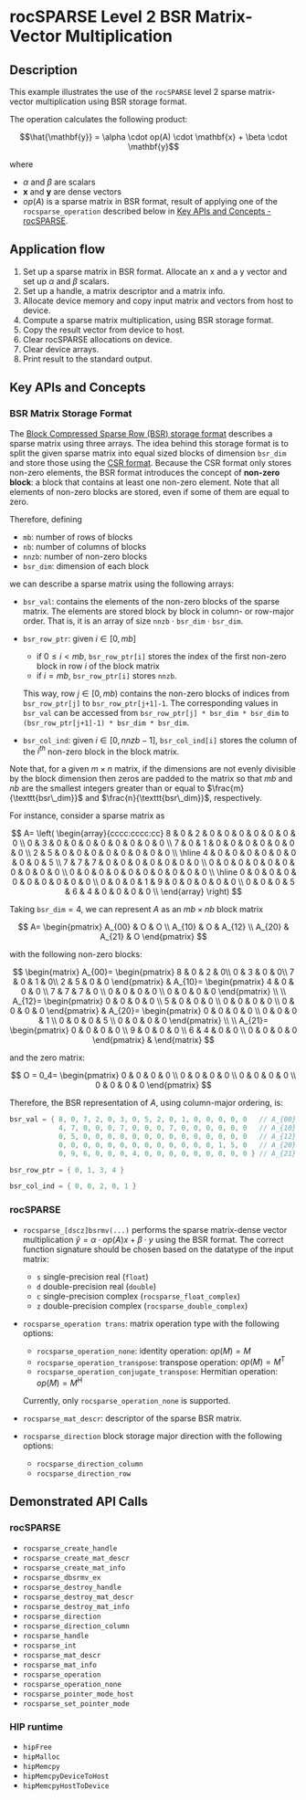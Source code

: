 # rocSPARSE Level 2 BSR Matrix-Vector Multiplication

## Description

This example illustrates the use of the `rocSPARSE` level 2 sparse matrix-vector multiplication using BSR storage format.

The operation calculates the following product:

$$\hat{\mathbf{y}} = \alpha \cdot op(A) \cdot \mathbf{x} + \beta \cdot \mathbf{y}$$

where

- $\alpha$ and $\beta$ are scalars
- $\mathbf{x}$ and $\mathbf{y}$ are dense vectors
- $op(A)$ is a sparse matrix in BSR format, result of applying one of the `rocsparse_operation` described below in [Key APIs and Concepts - rocSPARSE](#rocsparse).

## Application flow

1. Set up a sparse matrix in BSR format. Allocate an x and a y vector and set up $\alpha$ and $\beta$ scalars.
2. Set up a handle, a matrix descriptor and a matrix info.
3. Allocate device memory and copy input matrix and vectors from host to device.
4. Compute a sparse matrix multiplication, using BSR storage format.
5. Copy the result vector from device to host.
6. Clear rocSPARSE allocations on device.
7. Clear device arrays.
8. Print result to the standard output.

## Key APIs and Concepts

### BSR Matrix Storage Format

The [Block Compressed Sparse Row (BSR) storage format](https://rocm.docs.amd.com/projects/rocSPARSE/en/latest/how-to/basics.html#bsr-storage-format) describes a sparse matrix using three arrays. The idea behind this storage format is to split the given sparse matrix into equal sized blocks of dimension `bsr_dim` and store those using the [CSR format](https://rocm.docs.amd.com/projects/rocSPARSE/en/latest/how-to/basics.html#csr-storage-format). Because the CSR format only stores non-zero elements, the BSR format introduces the concept of __non-zero block__: a block that contains at least one non-zero element. Note that all elements of non-zero blocks are stored, even if some of them are equal to zero.

Therefore, defining

- `mb`: number of rows of blocks
- `nb`: number of columns of blocks
- `nnzb`: number of non-zero blocks
- `bsr_dim`: dimension of each block

we can describe a sparse matrix using the following arrays:

- `bsr_val`: contains the elements of the non-zero blocks of the sparse matrix. The elements are stored block by block in column- or row-major order. That is, it is an array of size `nnzb` $\cdot$ `bsr_dim` $\cdot$ `bsr_dim`.

- `bsr_row_ptr`: given $i \in [0, mb]$
  - if $` 0 \leq i < mb `$, `bsr_row_ptr[i]` stores the index of the first non-zero block in row $i$ of the block matrix
  - if $i = mb$, `bsr_row_ptr[i]` stores `nnzb`.

  This way, row $j \in [0, mb)$ contains the non-zero blocks of indices from `bsr_row_ptr[j]` to `bsr_row_ptr[j+1]-1`. The corresponding values in `bsr_val` can be accessed from `bsr_row_ptr[j] * bsr_dim * bsr_dim` to `(bsr_row_ptr[j+1]-1) * bsr_dim * bsr_dim`.

- `bsr_col_ind`: given $i \in [0, nnzb-1]$, `bsr_col_ind[i]` stores the column of the $i^{th}$ non-zero block in the block matrix.

Note that, for a given $m\times n$ matrix, if the dimensions are not evenly divisible by the block dimension then zeros are padded to the matrix so that $mb$ and $nb$ are the smallest integers greater than or equal to $`\frac{m}{\texttt{bsr\_dim}}`$ and $`\frac{n}{\texttt{bsr\_dim}}`$, respectively.

For instance, consider a sparse matrix as

$$
A=
\left(
\begin{array}{cccc:cccc:cc}
8 & 0 & 2 & 0 & 0 & 0 & 0 & 0 & 0 & 0 \\
0 & 3 & 0 & 0 & 0 & 0 & 0 & 0 & 0 & 0 \\
7 & 0 & 1 & 0 & 0 & 0 & 0 & 0 & 0 & 0 \\
2 & 5 & 0 & 0 & 0 & 0 & 0 & 0 & 0 & 0 \\
\hline
4 & 0 & 0 & 0 & 0 & 0 & 0 & 0 & 0 & 5 \\
7 & 7 & 7 & 0 & 0 & 0 & 0 & 0 & 0 & 0 \\
0 & 0 & 0 & 0 & 0 & 0 & 0 & 0 & 0 & 0 \\
0 & 0 & 0 & 0 & 0 & 0 & 0 & 0 & 0 & 0 \\
\hline
0 & 0 & 0 & 0 & 0 & 0 & 0 & 0 & 0 & 0 \\
0 & 0 & 0 & 1 & 9 & 0 & 0 & 0 & 0 & 0 \\
0 & 0 & 0 & 5 & 6 & 4 & 0 & 0 & 0 & 0 \\
\end{array}
\right)
$$

Taking $`\texttt{bsr\_dim} = 4`$, we can represent $A$ as an $mb \times nb$ block matrix

$$
A=
\begin{pmatrix}
A_{00} & O & O \\
A_{10} & O & A_{12} \\
A_{20} & A_{21} & O
\end{pmatrix}
$$

with the following non-zero blocks:

$$
\begin{matrix}
A_{00}=
\begin{pmatrix}
8 & 0 & 2 & 0\\
0 & 3 & 0 & 0\\
7 & 0 & 1 & 0\\
2 & 5 & 0 & 0
\end{pmatrix} &
A_{10}=
\begin{pmatrix}
4 & 0 & 0 & 0 \\
7 & 7 & 7 & 0 \\
0 & 0 & 0 & 0 \\
0 & 0 & 0 & 0
\end{pmatrix} \\
\\
A_{12}=
\begin{pmatrix}
0 & 0 & 0 & 0 \\
5 & 0 & 0 & 0 \\
0 & 0 & 0 & 0 \\
0 & 0 & 0 & 0
\end{pmatrix} &
A_{20}=
\begin{pmatrix}
0 & 0 & 0 & 0 \\
0 & 0 & 0 & 1 \\
0 & 0 & 0 & 5 \\
0 & 0 & 0 & 0
\end{pmatrix} \\
\\
A_{21}=
\begin{pmatrix}
0 & 0 & 0 & 0 \\
9 & 0 & 0 & 0 \\
6 & 4 & 0 & 0 \\
0 & 0 & 0 & 0
\end{pmatrix} &
\end{matrix}
$$

and the zero matrix:

$$
O = 0_4=
\begin{pmatrix}
0 & 0 & 0 & 0 \\
0 & 0 & 0 & 0 \\
0 & 0 & 0 & 0 \\
0 & 0 & 0 & 0
\end{pmatrix}
$$

Therefore, the BSR representation of $A$, using column-major ordering, is:

```cpp
bsr_val = { 8, 0, 7, 2, 0, 3, 0, 5, 2, 0, 1, 0, 0, 0, 0, 0   // A_{00}
            4, 7, 0, 0, 0, 7, 0, 0, 0, 7, 0, 0, 0, 0, 0, 0   // A_{10}
            0, 5, 0, 0, 0, 0, 0, 0, 0, 0, 0, 0, 0, 0, 0, 0   // A_{12}
            0, 0, 0, 0, 0, 0, 0, 0, 0, 0, 0, 0, 0, 1, 5, 0   // A_{20}
            0, 9, 6, 0, 0, 0, 4, 0, 0, 0, 0, 0, 0, 0, 0, 0 } // A_{21}

bsr_row_ptr = { 0, 1, 3, 4 }

bsr_col_ind = { 0, 0, 2, 0, 1 }
```

### rocSPARSE

- `rocsparse_[dscz]bsrmv(...)` performs the sparse matrix-dense vector multiplication $\hat{y}=\alpha \cdot op(A) x + \beta \cdot y$ using the BSR format. The correct function signature should be chosen based on the datatype of the input matrix:
  - `s` single-precision real (`float`)
  - `d` double-precision real (`double`)
  - `c` single-precision complex (`rocsparse_float_complex`)
  - `z` double-precision complex (`rocsparse_double_complex`)

- `rocsparse_operation trans`: matrix operation type with the following options:
  - `rocsparse_operation_none`: identity operation: $op(M) = M$
  - `rocsparse_operation_transpose`: transpose operation: $op(M) = M^\mathrm{T}$
  - `rocsparse_operation_conjugate_transpose`: Hermitian operation: $op(M) = M^\mathrm{H}$

   Currently, only `rocsparse_operation_none` is supported.
- `rocsparse_mat_descr`: descriptor of the sparse BSR matrix.

- `rocsparse_direction` block storage major direction with the following options:
  - `rocsparse_direction_column`
  - `rocsparse_direction_row`

## Demonstrated API Calls

### rocSPARSE

- `rocsparse_create_handle`
- `rocsparse_create_mat_descr`
- `rocsparse_create_mat_info`
- `rocsparse_dbsrmv_ex`
- `rocsparse_destroy_handle`
- `rocsparse_destroy_mat_descr`
- `rocsparse_destroy_mat_info`
- `rocsparse_direction`
- `rocsparse_direction_column`
- `rocsparse_handle`
- `rocsparse_int`
- `rocsparse_mat_descr`
- `rocsparse_mat_info`
- `rocsparse_operation`
- `rocsparse_operation_none`
- `rocsparse_pointer_mode_host`
- `rocsparse_set_pointer_mode`

### HIP runtime

- `hipFree`
- `hipMalloc`
- `hipMemcpy`
- `hipMemcpyDeviceToHost`
- `hipMemcpyHostToDevice`
